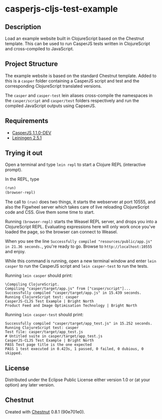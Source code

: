 # casperjs-cljs-test-example


## Description

Load an example website built in ClojureScript based on the Chestnut template. This can be used to run CasperJS tests 
written in ClojureScript and cross-compiled to JavaScript. 

## Project Structure

The example website is based on the standard Chestnut template. Added to this is a `casper` folder containing a CasperJS 
script and test and the corresponding ClojureScript translated versions.

The `casper` and `casper-test` lein aliases cross-compile the namespaces in the `casper/script` and `casper/test` 
folders respectively and run the compiled JavaScript outputs using CapserJS.

## Requirements

* [CasperJS 1.1.0-DEV](http://casperjs.readthedocs.org/en/latest/#)
* [Leiningen 2.5.1](https://github.com/technomancy/leiningen)

## Trying it out

Open a terminal and type `lein repl` to start a Clojure REPL
(interactive prompt).

In the REPL, type

```clojure
(run)
(browser-repl)
```

The call to `(run)` does two things, it starts the webserver at port
10555, and also the Figwheel server which takes care of live reloading
ClojureScript code and CSS. Give them some time to start.

Running `(browser-repl)` starts the Weasel REPL server, and drops you
into a ClojureScript REPL. Evaluating expressions here will only work
once you've loaded the page, so the browser can connect to Weasel.

When you see the line `Successfully compiled "resources/public/app.js"
in 21.36 seconds.`, you're ready to go. Browse to
`http://localhost:10555` and enjoy.

While this command is running, open a new terminal window and enter `lein casper` to run the CasperJS script and 
`lein casper-test` to run the tests.

Running `lein casper` should print:

```
\Compiling ClojureScript.
Compiling "casper/target/app.js" from ["casper/script"]...
Successfully compiled "casper/target/app.js" in 15.439 seconds.
Running ClojureScript test: casper
CasperJS-CLJS Test Example | Bright North
Product Feed and Image Optimisation Technology | Bright North
```

Running `lein casper-test` should print:

```
Successfully compiled "casper/target/app_test.js" in 15.252 seconds.
Running ClojureScript test: casper
Test file: casper/target/app_test.js
# Untitled suite in casper/target/app_test.js
CasperJS-CLJS Test Example | Bright North
PASS Test page title is the one expected
PASS 1 test executed in 0.423s, 1 passed, 0 failed, 0 dubious, 0 skipped.
```

## License

Distributed under the Eclipse Public License either version 1.0 or (at
your option) any later version.

## Chestnut

Created with [Chestnut](http://plexus.github.io/chestnut/) 0.8.1 (90e701e0).
